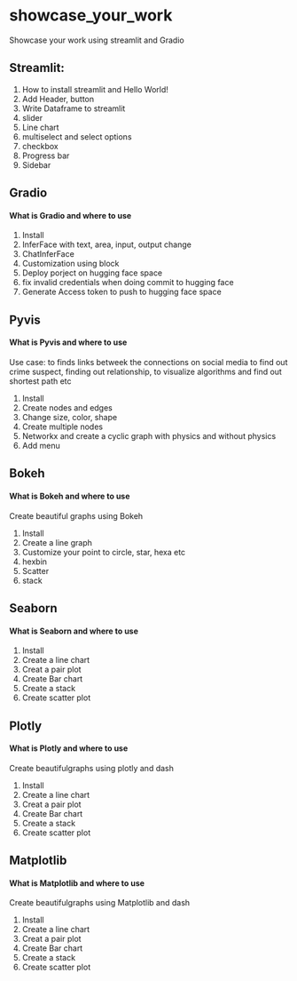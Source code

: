 # showcase_your_work
Showcase your work using streamlit and Gradio

## Streamlit:
1. How to install streamlit and Hello World!
2. Add Header, button
3. Write Dataframe to streamlit 
4. slider
5. Line chart
6. multiselect and select options
7. checkbox
8. Progress bar
9. Sidebar




## Gradio
#### What is Gradio and where to use
1. Install
2. InferFace with text, area, input, output change
3. ChatInferFace 
4. Customization using block 
5. Deploy porject on hugging face space
6. fix invalid credentials when doing commit to hugging face
7. Generate Access token to push to hugging face space




## Pyvis
#### What is Pyvis and where to use
Use case: to finds links betweek the connections on social media to find out crime suspect, finding out relationship, to visualize algorithms and find out shortest path etc
1. Install
2. Create nodes and edges
3. Change size, color, shape
4. Create multiple nodes
5. Networkx and create a cyclic graph with physics and without physics
6. Add menu


















## Bokeh
#### What is Bokeh and where to use
Create beautiful graphs using Bokeh
1. Install 
2. Create a line graph
3. Customize your point to circle, star, hexa etc
4. hexbin
5. Scatter
6. stack


## Seaborn
#### What is Seaborn and where to use
1. Install
2. Create a line chart
3. Creat a pair plot
4. Create Bar chart
5. Create a stack
6. Create scatter plot





## Plotly
#### What is Plotly and where to use
Create beautifulgraphs using plotly and dash
1. Install
2. Create a line chart
3. Creat a pair plot
4. Create Bar chart
5. Create a stack
6. Create scatter plot


## Matplotlib
#### What is Matplotlib and where to use
Create beautifulgraphs using Matplotlib and dash
1. Install
2. Create a line chart
3. Creat a pair plot
4. Create Bar chart
5. Create a stack
6. Create scatter plot


